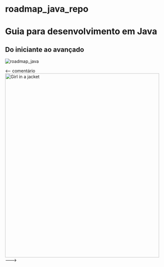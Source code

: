 # roadmap_java_repo
<h1> Guia para desenvolvimento em Java </h1>

## Do iniciante ao avançado

![roadmap_java](https://user-images.githubusercontent.com/81716096/194948652-a94dc040-754d-4540-bf64-083d7125dbdb.png)


<--
comentário
<img src="img_girl.jpg" alt="Girl in a jacket" width="500" height="600">
--->
